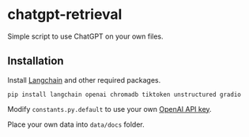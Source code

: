 # chatgpt-retrieval

Simple script to use ChatGPT on your own files.

## Installation

Install [Langchain](https://github.com/hwchase17/langchain) and other required packages.
```
pip install langchain openai chromadb tiktoken unstructured gradio
```
Modify `constants.py.default` to use your own [OpenAI API key](https://platform.openai.com/account/api-keys).

Place your own data into `data/docs` folder.
